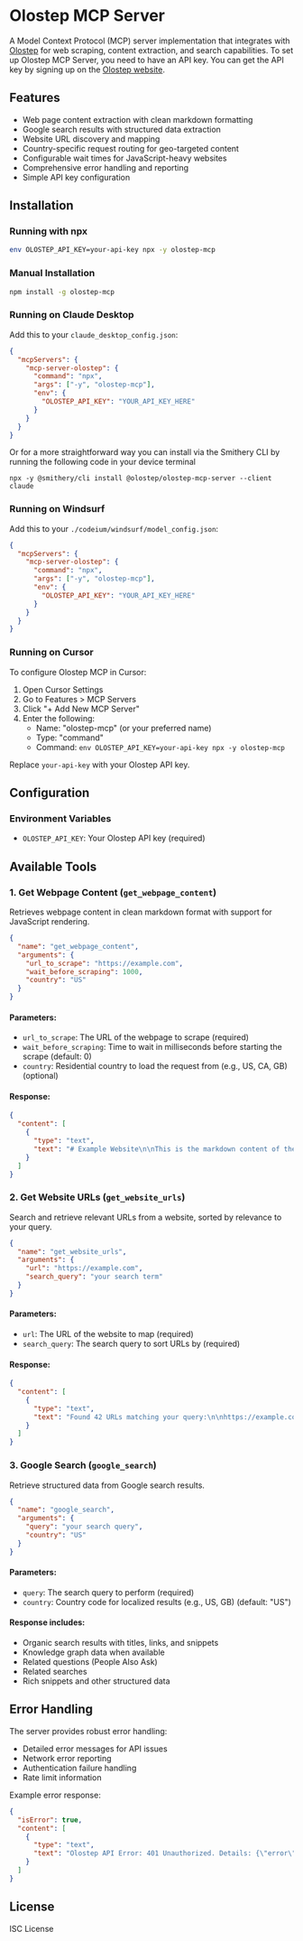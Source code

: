 # Olostep MCP Server

A Model Context Protocol (MCP) server implementation that integrates with [Olostep](https://olostep.com) for web scraping, content extraction, and search capabilities.
To set up Olostep MCP Server, you need to have an API key. You can get the API key by signing up on the [Olostep website](https://olostep.com/auth).


## Features

- Web page content extraction with clean markdown formatting
- Google search results with structured data extraction
- Website URL discovery and mapping
- Country-specific request routing for geo-targeted content
- Configurable wait times for JavaScript-heavy websites
- Comprehensive error handling and reporting
- Simple API key configuration

## Installation

### Running with npx

```bash
env OLOSTEP_API_KEY=your-api-key npx -y olostep-mcp
```

### Manual Installation

```bash
npm install -g olostep-mcp
```

### Running on Claude Desktop

Add this to your `claude_desktop_config.json`:

```json
{
  "mcpServers": {
    "mcp-server-olostep": {
      "command": "npx",
      "args": ["-y", "olostep-mcp"],
      "env": {
        "OLOSTEP_API_KEY": "YOUR_API_KEY_HERE"
      }
    }
  }
}
```

Or for a more straightforward way you can install via the Smithery CLI by running the following code in your device terminal

```
npx -y @smithery/cli install @olostep/olostep-mcp-server --client claude
```

### Running on Windsurf

Add this to your `./codeium/windsurf/model_config.json`:

```json
{
  "mcpServers": {
    "mcp-server-olostep": {
      "command": "npx",
      "args": ["-y", "olostep-mcp"],
      "env": {
        "OLOSTEP_API_KEY": "YOUR_API_KEY_HERE"
      }
    }
  }
}
```

### Running on Cursor

To configure Olostep MCP in Cursor:

1. Open Cursor Settings
2. Go to Features > MCP Servers 
3. Click "+ Add New MCP Server"
4. Enter the following:
   - Name: "olostep-mcp" (or your preferred name)
   - Type: "command"
   - Command: `env OLOSTEP_API_KEY=your-api-key npx -y olostep-mcp`

Replace `your-api-key` with your Olostep API key.

## Configuration

### Environment Variables

- `OLOSTEP_API_KEY`: Your Olostep API key (required)

## Available Tools

### 1. Get Webpage Content (`get_webpage_content`)

Retrieves webpage content in clean markdown format with support for JavaScript rendering.

```json
{
  "name": "get_webpage_content",
  "arguments": {
    "url_to_scrape": "https://example.com",
    "wait_before_scraping": 1000,
    "country": "US"
  }
}
```

#### Parameters:

- `url_to_scrape`: The URL of the webpage to scrape (required)
- `wait_before_scraping`: Time to wait in milliseconds before starting the scrape (default: 0)
- `country`: Residential country to load the request from (e.g., US, CA, GB) (optional)

#### Response:

```json
{
  "content": [
    {
      "type": "text",
      "text": "# Example Website\n\nThis is the markdown content of the webpage..."
    }
  ]
}
```

### 2. Get Website URLs (`get_website_urls`)

Search and retrieve relevant URLs from a website, sorted by relevance to your query.

```json
{
  "name": "get_website_urls",
  "arguments": {
    "url": "https://example.com",
    "search_query": "your search term"
  }
}
```

#### Parameters:

- `url`: The URL of the website to map (required)
- `search_query`: The search query to sort URLs by (required)

#### Response:

```json
{
  "content": [
    {
      "type": "text",
      "text": "Found 42 URLs matching your query:\n\nhttps://example.com/page1\nhttps://example.com/page2\n..."
    }
  ]
}
```

### 3. Google Search (`google_search`)

Retrieve structured data from Google search results.

```json
{
  "name": "google_search",
  "arguments": {
    "query": "your search query",
    "country": "US"
  }
}
```

#### Parameters:

- `query`: The search query to perform (required)
- `country`: Country code for localized results (e.g., US, GB) (default: "US")

#### Response includes:

- Organic search results with titles, links, and snippets
- Knowledge graph data when available
- Related questions (People Also Ask)
- Related searches
- Rich snippets and other structured data

## Error Handling

The server provides robust error handling:

- Detailed error messages for API issues
- Network error reporting
- Authentication failure handling
- Rate limit information

Example error response:

```json
{
  "isError": true,
  "content": [
    {
      "type": "text",
      "text": "Olostep API Error: 401 Unauthorized. Details: {\"error\":\"Invalid API key\"}"
    }
  ]
}
```


## License

ISC License

